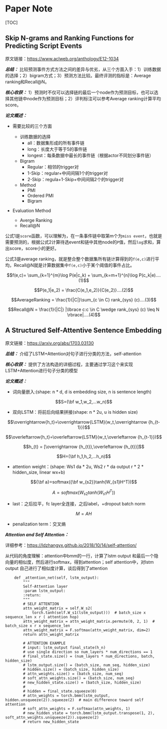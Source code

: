 # Paper Note

[TOC]

## Skip N-grams and Ranking Functions for Predicting Script Events

原文链接：https://www.aclweb.org/anthology/E12-1034

***总结：*** 比较预测事件方式方法之间的差异与优劣，从三个方面入手：1）训练数据的选择；2）bigram方式；3）预测方法比较。最终评测的指标是：Average ranking和Recall@N。

***核心收获：*** 1）预测时不仅可以选择链的最后一个node作为预测目标，也可以选择其他链中node作为预测目标；2）评判标注可以参考Average ranking计算平均score。

***论文概述：*** 
* 需要比较的三个方面
    * 训练数据的选择
        * all：数据集形成的所有事件链
        * long：长度大于等于5的事件链
        * longest：每条数据中最长的事件链（根据actor不同划分事件链）
    * Bigram
        * Regular：相邻的trigger对
        * 1-Skip：regular+中间间隔1个的trigger对
        * 2-Skip：regula+1-Skip+中间间隔2个的trigger对
    * Method
        * PMI
        * Ordered PMI
        * Bigram

* Evaluation Method
    * Averge Ranking
    * Recall@N

公式1是```score```函数，可以理解为，在一条事件链中取第m个为```miss event```，也就是需要预测的，根据公式2计算待选event和链中其他node的```P```值，然后```log```求和，算出score，score小的更好。

公式3是average ranking，就是整合整个数据集所有链计算得到的```f(e,c)```进行平均，Recall@N就是计算数据集中```f(e,c)```小于某个阈值的事件占比。


```math
f(e,c)= \sum_{k=1}^{m}\log P(e|c_k) + \sum_{k=m+1}^{n}\log P(c_k|e)....(1)
```
```math
P(e_1|e_2) = \frac{C(e_1,e_2)}{C(e_2)}....(2)
```
```math
AverageRanking = \frac{1}{|C|}\sum_{c \in C} rank_{sys} (c)....(3)
```
```math
Recall@N = \frac{1}{|C|} |\lbrace c:c \in C \wedge rank_{sys} (c) \leq N \rbrace|....(4)
```


## A Structured Self-Attentive Sentence Embedding

原文链接：https://arxiv.org/abs/1703.03130

***总结：*** 介绍了LSTM+Attention对句子进行分类的方法，self-attention

***核心收获：*** 提供了方法构造的详细过程，主要通过学习这个来实现LSTM+Attention进行句子分类的模型

***论文概述：***

* 词向量嵌入:(shape: n * d, d is embedding size, n is sentence length)
```math
S=(\bf w_1,w_2,...w_n)
```
* 双向LSTM：将前后向结果拼接(shape: n * 2u, u is hidden size)
```math
\overrightarrow{h_t}=\overrightarrow{LSTM}(w_t,\overrightarrow {h_{t-1}})
```
```math
\overleftarrow{h_t}=\overleftarrow{LSTM}(w_t,\overleftarrow {h_{t-1}})
```
```math
h_{t} = [\overrightarrow {h_{t}},\overleftarrow {h_{t}}]
```
```math
H=(\bf h_1,h_2,...h_n)
```
* attention weight：(shape: Ws1 da * 2u, Ws2 r * da  output r * 2 * hidden_size, linear wx+b)
```math
{\bf a}=softmax({\bf w_{s2}}tanh(W_{s1}H^T))
```
```math
A=softmax({ W_{s2}}tanh(W_{s1}H^T))
```
* last：之后拉平，fc layer全连接，之后label，+dropout batch norm
```math
M=AH
```
* penalization term：交叉熵


***Attention and Self Attention：***

详细参考：https://ldzhangyx.github.io/2018/10/14/self-attention/

从代码的角度理解：attention中bmm的一行，计算了lstm output 和最后一个隐向量的相似度，然后进行softmax，得到attention；self attention中，对lstm output 自己进行了相似度计算，谈后得到了attention

```
    def _attention_net(self, lstm_output):
        """
        Self-Attention layer
        :param lstm_output:
        :return:
        """
        # SELF ATTENTION
        attn_weight_matrix = self.W_s2(
            torch.tanh(self.W_s1(lstm_output)))  # batch_size x sequence_len x r ( attention hop)
        attn_weight_matrix = attn_weight_matrix.permute(0, 2, 1)  # batch_size x r x sequence_len
        attn_weight_matrix = F.softmax(attn_weight_matrix, dim=2)
        return attn_weight_matrix

        # ATTENTION EXAMPLE
        # input: lstm_output final_state(h_n)
        # use single direction so num_layers * num_directions == 1
        # final_state.size() = (num_layers * num_directions, batch, hidden_size)
        # lstm_output.size() = (batch_size, num_seq, hidden_size)
        # hidden.size() = (batch_size, hidden_size)
        # attn_weights.size() = (batch_size, num_seq)
        # soft_attn_weights.size() = (batch_size, num_seq)
        # new_hidden_state.size() = (batch_size, hidden_size)
        #
        # hidden = final_state.squeeze(0)
        # attn_weights = torch.bmm(lstm_output, hidden.unsqueeze(2)).squeeze(2)  # main difference toward self attention
        # soft_attn_weights = F.softmax(attn_weights, 1)
        # new_hidden_state = torch.bmm(lstm_output.transpose(1, 2), soft_attn_weights.unsqueeze(2)).squeeze(2)
        # return new_hidden_state
```